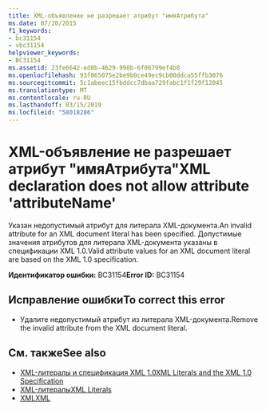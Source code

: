 ```yaml
---
title: XML-объявление не разрешает атрибут "имяАтрибута"
ms.date: 07/20/2015
f1_keywords:
- bc31154
- vbc31154
helpviewer_keywords:
- BC31154
ms.assetid: 23fe6642-ed8b-4629-998b-6f06799ef4b8
ms.openlocfilehash: 93f865075e2be9b0ce49ec9cb00ddca55ffb3076
ms.sourcegitcommit: 5c1abeec15fbddcc7dbaa729fabc1f1f29f12045
ms.translationtype: MT
ms.contentlocale: ru-RU
ms.lasthandoff: 03/15/2019
ms.locfileid: "58018286"
---
```

# <a name="xml-declaration-does-not-allow-attribute-attributename"></a><span data-ttu-id="c257c-102">XML-объявление не разрешает атрибут "имяАтрибута"</span><span class="sxs-lookup"><span data-stu-id="c257c-102">XML declaration does not allow attribute 'attributeName'</span></span>
<span data-ttu-id="c257c-103">Указан недопустимый атрибут для литерала XML-документа.</span><span class="sxs-lookup"><span data-stu-id="c257c-103">An invalid attribute for an XML document literal has been specified.</span></span> <span data-ttu-id="c257c-104">Допустимые значения атрибутов для литерала XML-документа указаны в спецификации XML 1.0.</span><span class="sxs-lookup"><span data-stu-id="c257c-104">Valid attribute values for an XML document literal are based on the XML 1.0 specification.</span></span>  
  
 <span data-ttu-id="c257c-105">**Идентификатор ошибки:** BC31154</span><span class="sxs-lookup"><span data-stu-id="c257c-105">**Error ID:** BC31154</span></span>  
  
## <a name="to-correct-this-error"></a><span data-ttu-id="c257c-106">Исправление ошибки</span><span class="sxs-lookup"><span data-stu-id="c257c-106">To correct this error</span></span>  
  
-   <span data-ttu-id="c257c-107">Удалите недопустимый атрибут из литерала XML-документа.</span><span class="sxs-lookup"><span data-stu-id="c257c-107">Remove the invalid attribute from the XML document literal.</span></span>  
  
## <a name="see-also"></a><span data-ttu-id="c257c-108">См. также</span><span class="sxs-lookup"><span data-stu-id="c257c-108">See also</span></span>

- [<span data-ttu-id="c257c-109">XML-литералы и спецификация XML 1.0</span><span class="sxs-lookup"><span data-stu-id="c257c-109">XML Literals and the XML 1.0 Specification</span></span>](../../visual-basic/programming-guide/language-features/xml/xml-literals-and-the-xml-1-0-specification.md)
- [<span data-ttu-id="c257c-110">XML-литералы</span><span class="sxs-lookup"><span data-stu-id="c257c-110">XML Literals</span></span>](../../visual-basic/language-reference/xml-literals/index.md)
- [<span data-ttu-id="c257c-111">XML</span><span class="sxs-lookup"><span data-stu-id="c257c-111">XML</span></span>](../../visual-basic/programming-guide/language-features/xml/index.md)
